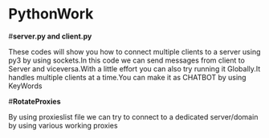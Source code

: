 # PythonWork

#**server.py and client.py** 

These codes will show you how to connect multiple clients to a server using py3 by using sockets.In this code we can send messages from client to Server and viceversa.With a little effort you can also try running it Globally.It handles multiple clients at a time.You can make it as CHATBOT by using KeyWords 

#**RotateProxies**

By using proxieslist file we can try to connect to a dedicated server/domain by using various working proxies 
